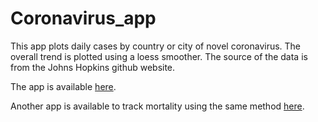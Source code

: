 # Coronavirus_app

This app plots daily cases by country or city of novel coronavirus. The overall trend is plotted using a loess smoother. The source of the data is from the Johns Hopkins github website.

The app is available [here](https://sithor.shinyapps.io/coronavirus/).

Another app is available to track mortality using the same method [here](https://sithor.shinyapps.io/coronavirus_mortality/).
